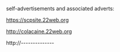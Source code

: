 self-advertisements and associated adverts:

https://scpsite.22web.org

http://colacaine.22web.org

http://--------------
